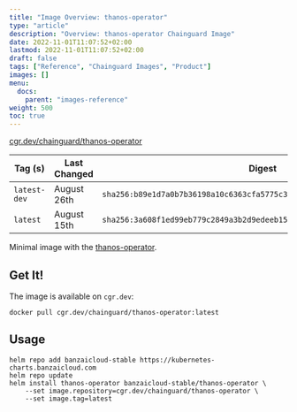 ```yaml
---
title: "Image Overview: thanos-operator"
type: "article"
description: "Overview: thanos-operator Chainguard Image"
date: 2022-11-01T11:07:52+02:00
lastmod: 2022-11-01T11:07:52+02:00
draft: false
tags: ["Reference", "Chainguard Images", "Product"]
images: []
menu:
  docs:
    parent: "images-reference"
weight: 500
toc: true
---
```


[cgr.dev/chainguard/thanos-operator](https://github.com/chainguard-images/images/tree/main/images/thanos-operator)

| Tag (s)       | Last Changed | Digest                                                                    |
|---------------|--------------|---------------------------------------------------------------------------|
|  `latest-dev` | August 26th  | `sha256:b89e1d7a0b7b36198a10c6363cfa5775c3208c94b9e080bab9c75587bc2de3fd` |
|  `latest`     | August 15th  | `sha256:3a608f1ed99eb779c2849a3b2d9edeeb15358d9e1f5cfebfb43cdd400aa6aa28` |



Minimal image with the [thanos-operator](https://github.com/banzaicloud/thanos-operator).

## Get It!

The image is available on `cgr.dev`:

```
docker pull cgr.dev/chainguard/thanos-operator:latest
```

## Usage

```shell
helm repo add banzaicloud-stable https://kubernetes-charts.banzaicloud.com
helm repo update
helm install thanos-operator banzaicloud-stable/thanos-operator \
    --set image.repository=cgr.dev/chainguard/thanos-operator \
    --set image.tag=latest
```

